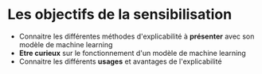 # Les objectifs de la sensibilisation

- Connaitre les différentes méthodes d'explicabilité à **présenter** avec son modèle de machine learning
- **Etre curieux** sur le fonctionnement d'un modèle de machine learning
- Connaitre les différents **usages** et avantages de l'explicabilité
